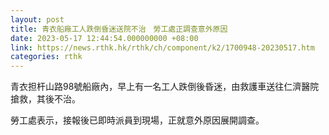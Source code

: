 ```yaml
---
layout: post
title: 青衣船廠工人跌倒昏迷送院不治　勞工處正調查意外原因
date: 2023-05-17 12:44:54.000000000 +08:00
link: https://news.rthk.hk/rthk/ch/component/k2/1700948-20230517.htm
categories: rthk
---
```


青衣担杆山路98號船廠內，早上有一名工人跌倒後昏迷，由救護車送往仁濟醫院搶救，其後不治。

勞工處表示，接報後已即時派員到現場，正就意外原因展開調查。
